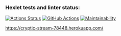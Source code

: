 ### Hexlet tests and linter status:
[![Actions Status](https://github.com/nikisysoev/java-project-lvl4/workflows/hexlet-check/badge.svg)](https://github.com/nikisysoev/java-project-lvl4/actions)
[![GitHub Actions](https://github.com/nikisysoev/java-project-lvl4/actions/workflows/github-actions.yml/badge.svg)](https://github.com/nikisysoev/java-project-lvl4/actions/workflows/github-actions.yml)
[![Maintainability](https://api.codeclimate.com/v1/badges/de64794e3b9e69f12200/maintainability)](https://codeclimate.com/github/nikisysoev/java-project-lvl4/maintainability)

https://cryptic-stream-78448.herokuapp.com/